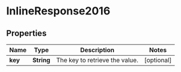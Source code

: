 # InlineResponse2016

## Properties
Name | Type | Description | Notes
------------ | ------------- | ------------- | -------------
**key** | **String** | The key to retrieve the value. |  [optional]
